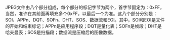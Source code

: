 JPEG文件由八个部分组成，每个部分的标记字节为两个，首字节固定为：0xFF，当然，准许在其前面再填充多个0xFF，以最后一个为准。这八个部分分别是：SOI、APPn、DQT、SOFn、DHT、SOS、数据流和EOI。其中，SOI和EOI是文件的开始和结束标记；APPn是应用程序段；DQT是量化表；SOFn是帧段；DHT是哈夫曼表；SOS是扫描段；数据流是压缩后的图像数据。
